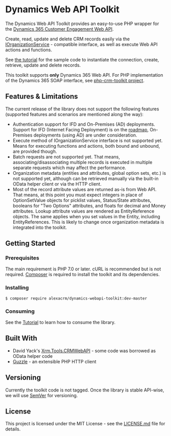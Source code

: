 # Dynamics Web API Toolkit

The Dynamics Web API Toolkit provides an easy-to-use PHP wrapper for the [Dynamics 365 Customer Engagement Web API](https://docs.microsoft.com/en-au/dynamics365/customer-engagement/developer/use-microsoft-dynamics-365-web-api).

Create, read, update and delete CRM records easily via the [IOrganizationService](https://msdn.microsoft.com/en-us/library/microsoft.xrm.sdk.iorganizationservice.aspx) - compatible interface, as well as execute Web API actions and functions.

See [the tutorial](https://github.com/AlexaCRM/dynamics-webapi-toolkit/wiki/Tutorial) for the sample code to instantiate the connection, create, retrieve, update and delete records.

This toolkit supports **only** Dynamics 365 Web API. For PHP implementation of the Dynamics 365 SOAP interface, see [php-crm-toolkit project](https://github.com/AlexaCRM/php-crm-toolkit).

## Features & Limitations

The current release of the library does not support the following features (supported features and scenarios are mentioned along the way):

- Authentication support for IFD and On-Premises (AD) deployments. Support for IFD (Internet Facing Deployment) is on the [roadmap](https://github.com/AlexaCRM/dynamics-webapi-toolkit/projects/1), On-Premises deployments (using AD) are under consideration.
- Execute method of IOrganizationService interface is not supported yet. Means for executing functions and actions, both bound and unbound, are provided though.
- Batch requests are not supported yet. That means, associating/disassociating multiple records is executed in multiple separate requests which may affect the performance.
- Organization metadata (entities and attributes, global option sets, etc.) is not supported yet, although can be retrieved manually via the built-in OData helper client or via the HTTP client.
- Most of the record attribute values are returned as-is from Web API. That means, at this point you must expect integers in place of OptionSetValue objects for picklist values, Status/State attributes, booleans for "Two Options" attributes, and floats for decimal and Money attributes. Lookup attribute values are rendered as EntityReference objects. The same applies when you set values in the Entity, including EntityReferences. This is likely to change once organization metadata is integrated into the toolkit.

## Getting Started

### Prerequisites

The main requirement is PHP 7.0 or later. cURL is recommended but is not required. [Composer](https://getcomposer.org/) is required to install the toolkit and its dependencies.

### Installing

```
$ composer require alexacrm/dynamics-webapi-toolkit:dev-master
```

### Consuming

See the [Tutorial](https://github.com/AlexaCRM/dynamics-webapi-toolkit/wiki/Tutorial) to learn how to consume the library.

## Built With

* David Yack's [Xrm.Tools.CRMWebAPI](https://github.com/davidyack/Xrm.Tools.CRMWebAPI) - some code was borrowed as OData helper code
* [Guzzle](https://github.com/guzzle/guzzle) - an extensible PHP HTTP client

## Versioning

Currently the toolkit code is not tagged. Once the library is stable API-wise, we will use [SemVer](http://semver.org/) for versioning. 

## License

This project is licensed under the MIT License - see the [LICENSE.md](LICENSE.md) file for details.
